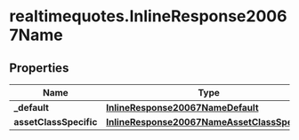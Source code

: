 # realtimequotes.InlineResponse20067Name

## Properties

Name | Type | Description | Notes
------------ | ------------- | ------------- | -------------
**_default** | [**InlineResponse20067NameDefault**](InlineResponse20067NameDefault.md) |  | [optional] 
**assetClassSpecific** | [**InlineResponse20067NameAssetClassSpecific**](InlineResponse20067NameAssetClassSpecific.md) |  | [optional] 


